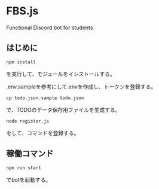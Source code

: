 # FBS.js
Functional Discord bot for students

## はじめに

```
npm install
```

を実行して、モジュールをインストールする。

.env.sampleを参考にして.envを作成し、トークンを登録する。

```
cp todo.json.sample todo.json
```

で、TODOのデータ保存用ファイルを生成する。


```
node register.js
```

をして、コマンドを登録する。


## 稼働コマンド

```
npm run start
```

でbotを起動する。

